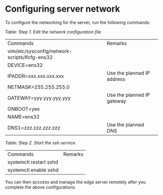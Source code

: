 # Configuring server network

To configure the networking for the server, run the following commands:

*Table: Step 1. Edit the network configuration file*

<table>
  <tr>
    <td>Commands</td>
    <td>Remarks</td>
  </tr>
  <tr>
    <td>vim/etc/sysconfig/network-scripts/ifcfg-ens32</td>
    <td></td>
  </tr>
  <tr>
    <td>DEVICE=ens32</td>
    <td></td>
  </tr>
  <tr>
    <td>IPADDR=xxx.xxx.xxx.xxx</td>
    <td>Use the planned IP address</td>
  </tr>
  <tr>
    <td>NETMASK=255.255.255.0</td>
    <td></td>
  </tr>
  <tr>
    <td>GATEWAY=yyy.yyy.yyy.yyy</td>
    <td>Use the planned IP gateway</td>
  </tr>
  <tr>
    <td>ONBOOT=yes</td>
    <td></td>
  </tr>
  <tr>
    <td>NAME=ens32</td>
    <td></td>
  </tr>
  <tr>
    <td>DNS1=zzz.zzz.zzz.zzz</td>
    <td>Use the planned DNS</td>
  </tr>
</table>

*Table: Step 2. Start the ssh service*

<table>
  <tr>
    <td>Commands</td>
    <td>Remarks</td>
  </tr>
  <tr>
    <td>systemctl restart sshd</td>
    <td></td>
  </tr>
  <tr>
    <td>systemctl enable sshd</td>
    <td></td>
  </tr>
</table>

You can then acccess and manage the edge server remotely after you complete the above configurations.
